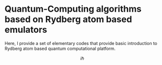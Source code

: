 # Quantum-Computing algorithms based on Rydberg atom based emulators

Here, I provide a set of elementary codes that provide basic introduction to Rydberg atom based quantum computational platform. 

$$
i \hbar 
$$
